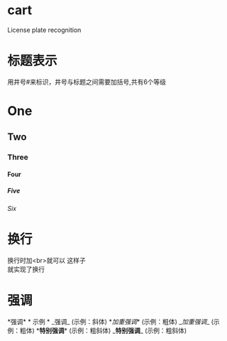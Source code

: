 # cart
License plate recognition

# 标题表示 #
用井号#来标识，井号与标题之间需要加括号,共有6个等级
# One #
## Two ##
### Three ###
#### Four ####
##### Five #####
###### Six ######

# 换行 #
换行时加\<br>就可以
这样子<br>就实现了换行

# 强调 #
\*强调*  * 示例 *
\_强调_ (示例：斜体)
\**加重强调** (示例：粗体)
\__加重强调__ (示例：粗体)
\***特别强调*** (示例：粗斜体)
\___特别强调___ (示例：粗斜体)
